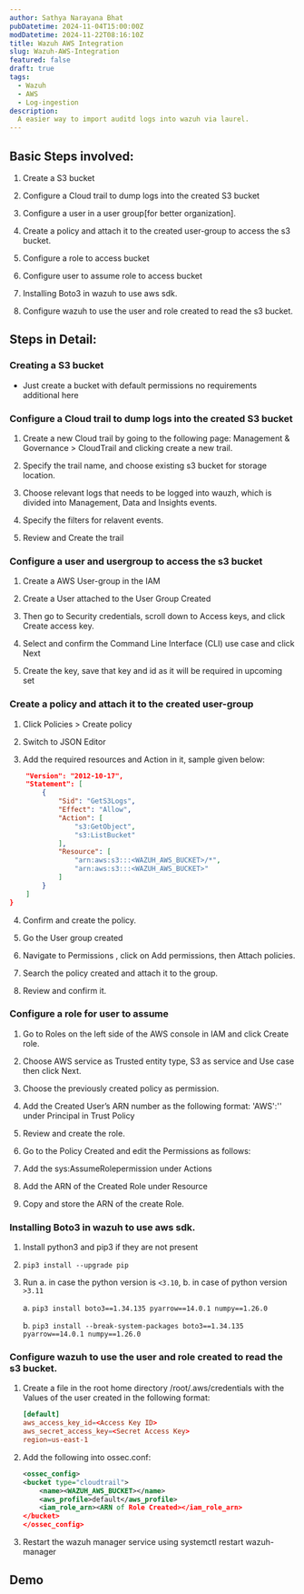 ```yaml
---
author: Sathya Narayana Bhat
pubDatetime: 2024-11-04T15:00:00Z
modDatetime: 2024-11-22T08:16:10Z
title: Wazuh AWS Integration
slug: Wazuh-AWS-Integration
featured: false
draft: true
tags:
  - Wazuh
  - AWS
  - Log-ingestion
description:
  A easier way to import auditd logs into wazuh via laurel.
---
```


## Basic Steps involved:

1. Create a S3 bucket

2. Configure a Cloud trail to dump logs into the created S3 bucket

3. Configure a user in a user group[for better organization].

4. Create a policy and attach it to the created user-group to access the s3 bucket.

5. Configure a role to access bucket

6. Configure user to assume role to access bucket

7. Installing Boto3 in wazuh to use aws sdk.

8. Configure wazuh to use the user and role created to read the s3 bucket.

## Steps in Detail:

### Creating a S3 bucket

- Just create a bucket with default permissions no requirements additional here

### Configure a Cloud trail to dump logs into the created S3 bucket

1. Create a new Cloud trail by going to the following page: Management & Governance > CloudTrail and clicking create a new trail.

2. Specify the trail name, and choose existing s3 bucket for storage location.

 

3. Choose relevant logs that needs to be logged into wauzh, which is divided into Management, Data and Insights events.

4. Specify the filters for relavent events.

 

5. Review and Create the trail



### Configure a user and usergroup to access the s3 bucket

1. Create a AWS User-group in the IAM

2. Create a User attached to the User Group Created

3. Then go to Security credentials, scroll down to Access keys, and click Create access key. 

4. Select and confirm the Command Line Interface (CLI) use case and click Next 

 

5. Create the key, save that key and id as it will be required in upcoming set

 

### Create a policy and attach it to the created user-group

1. Click Policies > Create policy

3. Switch to JSON Editor

3. Add the required resources and Action in it, sample given below: 

```json
    "Version": "2012-10-17",
    "Statement": [
        {
            "Sid": "GetS3Logs",
            "Effect": "Allow",
            "Action": [
                "s3:GetObject",
                "s3:ListBucket"
            ],
            "Resource": [
                "arn:aws:s3:::<WAZUH_AWS_BUCKET>/*",
                "arn:aws:s3:::<WAZUH_AWS_BUCKET>"
            ]
        }
    ]
}
```
4. Confirm and create the policy.

5. Go the User group created

6. Navigate to Permissions , click on Add permissions, then Attach policies.

7. Search the policy created and attach it to the group.

8. Review and confirm it.

### Configure a role for user to assume

1. Go to Roles on the left side of the AWS console in IAM and click Create role.

2. Choose AWS service as Trusted entity type, S3 as service and Use case then click Next.

3. Choose the previously created policy as permission.

4. Add the Created User’s ARN number as the following format: 'AWS':'<ARN>' under Principal in Trust Policy

5. Review and create the role.

6. Go to the Policy Created and edit the Permissions as follows:

7. Add the sys:AssumeRolepermission under Actions 

8. Add the ARN of the Created Role under Resource

9. Copy and store the ARN of the create Role.

### Installing Boto3 in wazuh to use aws sdk.

1. Install python3 and pip3 if they are not present

2.    ```pip3 install --upgrade pip```

3. Run a. in case the python version is `<3.10`, b. in case of python version `>3.11` 

    a. ```pip3 install boto3==1.34.135 pyarrow==14.0.1 numpy==1.26.0```

    b. ```pip3 install --break-system-packages boto3==1.34.135 pyarrow==14.0.1 numpy==1.26.0```

### Configure wazuh to use the user and role created to read the s3 bucket.

1. Create a file in the root home directory /root/.aws/credentials with the Values of the user created in the following format: 
    ```conf
    [default]
    aws_access_key_id=<Access Key ID>
    aws_secret_access_key=<Secret Access Key>
    region=us-east-1
    ```
2. Add the following into ossec.conf:
    ```xml
    <ossec_config>  
    <bucket type="cloudtrail">
        <name><WAZUH_AWS_BUCKET></name>
        <aws_profile>default</aws_profile>
        <iam_role_arn><ARN of Role Created></iam_role_arn>
    </bucket>
    </ossec_config>
    ```
3. Restart the wazuh manager service using systemctl restart wazuh-manager

## Demo

